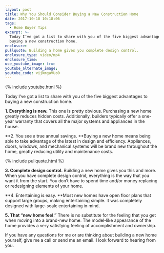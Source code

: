 ```yaml
---
layout: post
title: Why You Should Consider Buying a New Construction Home
date: 2017-10-18 10:18:06
tags:
  - Home Buyer Tips
excerpt: >-
  Today I’ve got a list to share with you of the five biggest advantages to
  buying a new construction home.
enclosure:
pullquote: Building a home gives you complete design control.
enclosure_type: video/mp4
enclosure_time:
use_youtube_image: true
youtube_alternate_image:
youtube_code: vijkmgaVUo0
---
```



{% include youtube.html %}

Today I’ve got a list to share with you of the five biggest advantages to buying a new construction home.

**1. Everything is new.** This one is pretty obvious. Purchasing a new home greatly reduces hidden costs. Additionally, builders typically offer a one-year warranty that covers all the major systems and appliances in the house.

**2. You see a true annual savings.&nbsp;**Buying a new home means being able to take advantage of the latest in design and efficiency. Appliances, doors, windows, and mechanical systems will be brand new throughout the home, greatly reducing utility and maintenance costs.

{% include pullquote.html %}

**3. Complete design control.** Building a new home gives you this and more. When you have complete design control, everything is the way that you want it from the start. You don’t have to spend time and/or money replacing or redesigning elements of your home.

**4. Entertaining is easy.&nbsp;**Most new homes have open floor plans that support large groups, making entertaining simple. It was completely designed with large-scale entertaining in mind.

**5. That “new home feel.”** There is no substitute for the feeling that you get when moving into a brand-new home. The model-like appearance of the home provides a very satisfying feeling of accomplishment and ownership.

If you have any questions for me or are thinking about building a new home yourself, give me a call or send me an email. I look forward to hearing from you.